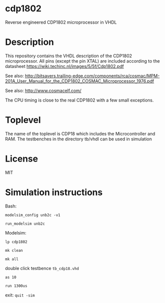 # cdp1802
Reverse engineered CDP1802 microprocessor in VHDL

# Description
This repository contains the VHDL description of the CDP1802 microprocessor.
All pins (except the pin XTAL) are included according to the datasheet
https://wiki.techinc.nl/images/5/5f/Cdp1802.pdf

See also: http://bitsavers.trailing-edge.com/components/rca/cosmac/MPM-201A_User_Manual_for_the_CDP1802_COSMAC_Microprocessor_1976.pdf

See also: http://www.cosmacelf.com/

The CPU timing is close to the real CDP1802 with a few small exceptions.

# Toplevel
The name of the toplevel is CDP18 which includes the Microcontroller and RAM.
The testbenches in the directory tb/vhdl can be used in simulation

# License
MIT

# Simulation instructions
Bash:

`modelsim_config unb2c -v1`

`run_modelsim unb2c`

Modelsim:

`lp cdp1802`

`mk clean`

`mk all`

double click testbence `tb_cdp18.vhd`

`as 10`

`run 1300us`

exit:
`quit -sim`
